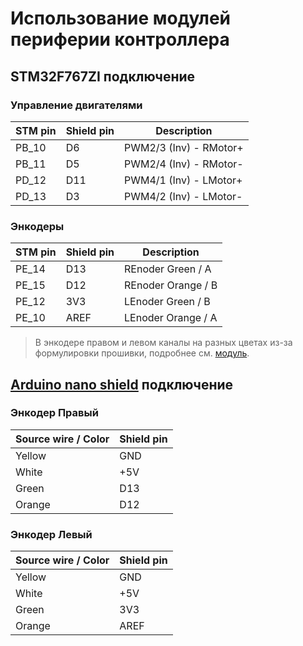 # Использование модулей периферии контроллера

## STM32F767ZI подключение

### Управление двигателями

STM pin | Shield pin | Description
--------|------------|------------
PB_10   | D6		 | PWM2/3 (Inv) - RMotor+
PB_11   | D5		 | PWM2/4 (Inv) - RMotor-
PD_12   | D11		 | PWM4/1 (Inv) - LMotor+
PD_13   | D3		 | PWM4/2 (Inv) - LMotor-

### Энкодеры

STM pin | Shield pin | Description
--------|------------|------------
PE_14   | D13		 | REnoder Green  / A
PE_15   | D12		 | REnoder Orange / B
PE_12   | 3V3		 | LEnoder Green  / B
PE_10   | AREF		 | LEnoder Orange / A

> В энкодере правом и левом каналы на разных цветах из-за формулировки прошивки, подробнее см. [модуль](encoders.c#L8).

## [Arduino nano shield](https://www.elechouse.com/elechouse/images/product/wifi%20car%20driver/) подключение

### Энкодер Правый

Source wire / Color | Shield pin
--------------------|------------
Yellow				| GND
White				| +5V
Green				| D13
Orange				| D12

### Энкодер Левый

Source wire / Color | Shield pin
--------------------|------------
Yellow				| GND
White				| +5V
Green				| 3V3
Orange				| AREF
